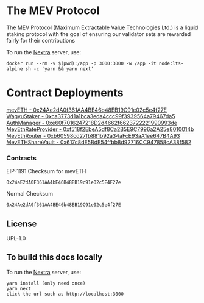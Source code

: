 # The MEV Protocol

The MEV Protocol (Maximum Extractable Value Technologies Ltd.) is a liquid staking protocol with the goal of ensuring our validator sets are rewarded fairly for their contributions

To run the [Nextra](https://nextra.vercel.app) server, use:
```
docker run --rm -v $(pwd):/app -p 3000:3000 -w /app -it node:lts-alpine sh -c 'yarn && yarn next'
```
# Contract Deployments

[mevETH - 0x24Ae2dA0f361AA4BE46b48EB19C91e02c5e4f27E](https://etherscan.io/address/0x24ae2da0f361aa4be46b48eb19c91e02c5e4f27e#code)
[WagyuStaker - 0xca3773d1a1bca3eda4ccc99f3939564a79467da5](https://etherscan.io/address/0xca3773d1a1bca3eda4ccc99f3939564a79467da5#code)
[AuthManager - 0xe60f7016247218D2d4662f6623722221990993de](https://etherscan.io/address/0xe60f7016247218D2d4662f6623722221990993de#code)
[MevEthRateProvider - 0xf518f2EbeA5df8Ca2B5E9C7996a2A25e8010014b](https://etherscan.io/address/0xf518f2EbeA5df8Ca2B5E9C7996a2A25e8010014b#code)
[MevEthRouter - 0xb60598cd27fb881b92a34aFcE93aA1ee647B4A93](https://etherscan.io/address/0xb60598cd27fb881b92a34aFcE93aA1ee647B4A93#code)
[MevETHShareVault - 0x617c8dE5BdE54ffbb8d92716CC947858cA38f582](https://etherscan.io/address/0x617c8dE5BdE54ffbb8d92716CC947858cA38f582)


### Contracts

EIP-1191 Checksum for mevETH

```
0x24aE2dA0F361AA4bE46B48EB19c91e02c5E4F27e
```

Normal Checksum

```
0x24Ae2dA0f361AA4BE46b48EB19C91e02c5e4f27E
```

## License

UPL-1.0

## To build this docs locally

To run the [Nextra](https://nextra.vercel.app) server, use:
```
yarn install (only need once)
yarn next
click the url such as http://localhost:3000
```